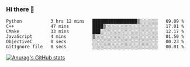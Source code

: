 ### Hi there 👋
<!--START_SECTION:waka-->

```text
Python           3 hrs 12 mins   █████████████████▒░░░░░░░   69.09 %
C++              47 mins         ████▒░░░░░░░░░░░░░░░░░░░░   17.01 %
CMake            33 mins         ███░░░░░░░░░░░░░░░░░░░░░░   12.17 %
JavaScript       4 mins          ▒░░░░░░░░░░░░░░░░░░░░░░░░   01.50 %
ObjectiveC       0 secs          ░░░░░░░░░░░░░░░░░░░░░░░░░   00.23 %
GitIgnore file   0 secs          ░░░░░░░░░░░░░░░░░░░░░░░░░   00.01 %
```

<!--END_SECTION:waka-->
[![Anurag's GitHub stats](https://github-readme-stats.vercel.app/api?username=Kevinbarrero)](https://github.com/anuraghazra/github-readme-stats)
<!--
**Kevinbarrero/Kevinbarrero** is a ✨ _special_ ✨ repository because its `README.md` (this file) appears on your GitHub profile.

Here are some ideas to get you started:

- 🔭 I’m currently working on ...
- 🌱 I’m currently learning ...
- 👯 I’m looking to collaborate on ...
- 🤔 I’m looking for help with ...
- 💬 Ask me about ...
- 📫 How to reach me: ...
- 😄 Pronouns: ...
- ⚡ Fun fact: ...

-->


